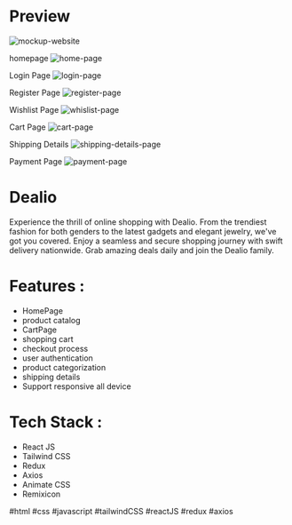 # Preview
![mockup-website](https://github.com/user-attachments/assets/b12938a1-7b3f-494c-a861-11930757c3eb)

homepage
![home-page](https://github.com/user-attachments/assets/9520aed7-dac8-411a-9808-b219ee337d00)

Login Page
![login-page](https://github.com/user-attachments/assets/3a77cbff-450e-48a0-9bcd-4f05d65f8d81)

Register Page
![register-page](https://github.com/user-attachments/assets/a441bb0e-46c5-455a-9682-417058535d2f)

Wishlist Page
![whislist-page](https://github.com/user-attachments/assets/90528446-c5e5-4fe2-b297-1d6f34d7beba)

Cart Page
![cart-page](https://github.com/user-attachments/assets/a3313401-c2b3-405e-912d-fc92554e95d4)

Shipping Details
![shipping-details-page](https://github.com/user-attachments/assets/adf0aa2d-a8e6-4b33-aee4-9a74217f1cef)

Payment Page
![payment-page](https://github.com/user-attachments/assets/a21a689f-7f2c-4b93-84bc-494d5026d7da)

# Dealio
Experience the thrill of online shopping with Dealio. From the trendiest fashion for both genders to the latest gadgets and elegant jewelry, we've got you covered. Enjoy a seamless and secure shopping journey with swift delivery nationwide. Grab amazing deals daily and join the Dealio family.

# Features :
- HomePage
- product catalog
- CartPage
- shopping cart
- checkout process
- user authentication
- product categorization
- shipping details
- Support responsive all device

# Tech Stack :
- React JS
- Tailwind CSS
- Redux
- Axios
- Animate CSS
- Remixicon

#html #css #javascript #tailwindCSS #reactJS #redux #axios
